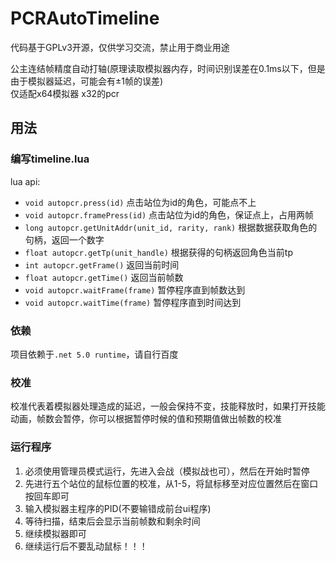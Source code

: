 # PCRAutoTimeline

代码基于GPLv3开源，仅供学习交流，禁止用于商业用途

公主连结帧精度自动打轴(原理读取模拟器内存，时间识别误差在0.1ms以下，但是由于模拟器延迟，可能会有±1帧的误差)  
仅适配x64模拟器 x32的pcr

## 用法

### 编写timeline.lua

lua api:

- `void autopcr.press(id)` 点击站位为id的角色，可能点不上
- `void autopcr.framePress(id)` 点击站位为id的角色，保证点上，占用两帧
- `long autopcr.getUnitAddr(unit_id, rarity, rank)` 根据数据获取角色的句柄，返回一个数字
- `float autopcr.getTp(unit_handle)` 根据获得的句柄返回角色当前tp
- `int autopcr.getFrame()` 返回当前时间
- `float autopcr.getTime()` 返回当前帧数
- `void autopcr.waitFrame(frame)` 暂停程序直到帧数达到
- `void autopcr.waitTime(frame)` 暂停程序直到时间达到

### 依赖

项目依赖于`.net 5.0 runtime`，请自行百度

### 校准

校准代表着模拟器处理造成的延迟，一般会保持不变，技能释放时，如果打开技能动画，帧数会暂停，你可以根据暂停时候的值和预期值做出帧数的校准

### 运行程序

1. 必须使用管理员模式运行，先进入会战（模拟战也可），然后在开始时暂停
2. 先进行五个站位的鼠标位置的校准，从1-5，将鼠标移至对应位置然后在窗口按回车即可
3. 输入模拟器主程序的PID(不要输错成前台ui程序)
4. 等待扫描，结束后会显示当前帧数和剩余时间
5. 继续模拟器即可
6. 继续运行后不要乱动鼠标！！！

